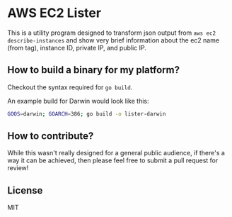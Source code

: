 # AWS EC2 Lister

This is a utility program designed to transform json output from `aws ec2 describe-instances` 
and show very brief information about the ec2 name (from tag), instance ID, private IP, and public IP.

## How to build a binary for my platform?

Checkout the syntax required for `go build`. 

An example build for Darwin would look like this:

   ```bash
   GOOS=darwin; GOARCH=386; go build -o lister-darwin
   ```

## How to contribute?

While this wasn't really designed for a general public audience, if there's a way it can be achieved, then please
feel free to submit a pull request for review!

## License

MIT
